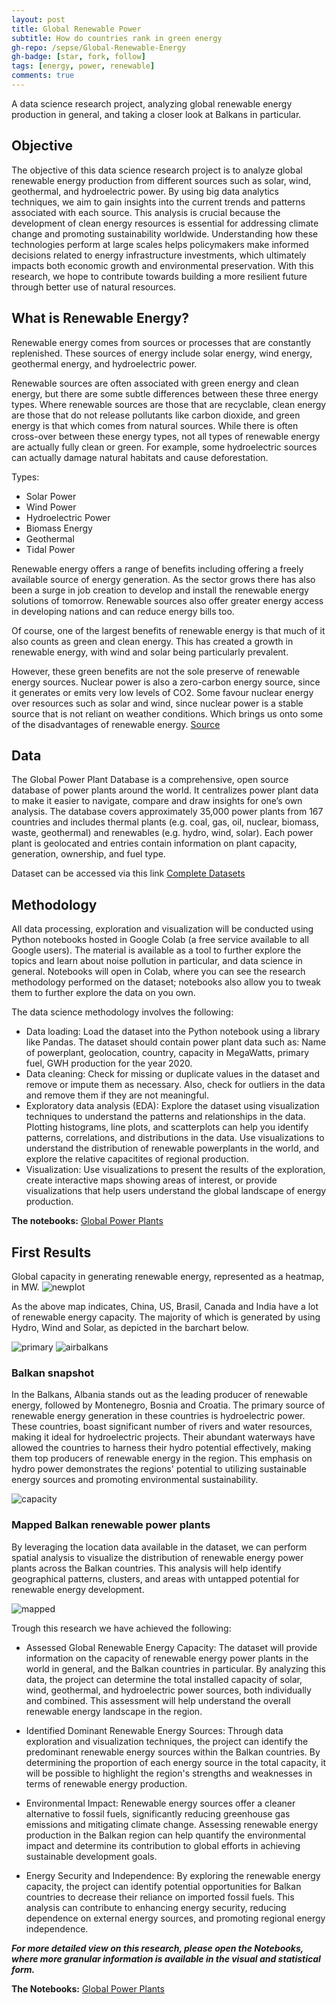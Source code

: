 ```yaml
---
layout: post
title: Global Renewable Power
subtitle: How do countries rank in green energy
gh-repo: /sepse/Global-Renewable-Energy
gh-badge: [star, fork, follow]
tags: [energy, power, renewable]
comments: true
---
```


A data science research project, analyzing global renewable energy production in general, and taking a closer look at Balkans in particular.

## Objective
The objective of this data science research project is to analyze global renewable energy production from different sources such as solar, wind, geothermal, and hydroelectric power. By using big data analytics techniques, we aim to gain insights into the current trends and patterns associated with each source. This analysis is crucial because the development of clean energy resources is essential for addressing climate change and promoting sustainability worldwide. Understanding how these technologies perform at large scales helps policymakers make informed decisions related to energy infrastructure investments, which ultimately impacts both economic growth and environmental preservation. With this research, we hope to contribute towards building a more resilient future through better use of natural resources.


## What is Renewable Energy?

Renewable energy comes from sources or processes that are constantly replenished. These sources of energy include solar energy, wind energy, geothermal energy, and hydroelectric power.

Renewable sources are often associated with green energy and clean energy, but there are some subtle differences between these three energy types. Where renewable sources are those that are recyclable, clean energy are those that do not release pollutants like carbon dioxide, and green energy is that which comes from natural sources. While there is often cross-over between these energy types, not all types of renewable energy are actually fully clean or green. For example, some hydroelectric sources can actually damage natural habitats and cause deforestation.

Types: 
- Solar Power
- Wind Power
- Hydroelectric Power
- Biomass Energy
- Geothermal
- Tidal Power

Renewable energy offers a range of benefits including offering a freely available source of energy generation. As the sector grows there has also been a surge in job creation to develop and install the renewable energy solutions of tomorrow. Renewable sources also offer greater energy access in developing nations and can reduce energy bills too.

Of course, one of the largest benefits of renewable energy is that much of it also counts as green and clean energy. This has created a growth in renewable energy, with wind and solar being particularly prevalent.

However, these green benefits are not the sole preserve of renewable energy sources. Nuclear power is also a zero-carbon energy source, since it generates or emits very low levels of CO2. Some favour nuclear energy over resources such as solar and wind, since nuclear power is a stable source that is not reliant on weather conditions. Which brings us onto some of the disadvantages of renewable energy.
[Source](https://www.twi-global.com/technical-knowledge/faqs/renewable-energy)


## Data
The Global Power Plant Database is a comprehensive, open source database of power plants around the world. It centralizes power plant data to make it easier to navigate, compare and draw insights for one’s own analysis. The database covers approximately 35,000 power plants from 167 countries and includes thermal plants (e.g. coal, gas, oil, nuclear, biomass, waste, geothermal) and renewables (e.g. hydro, wind, solar). Each power plant is geolocated and entries contain information on plant capacity, generation, ownership, and fuel type.


Dataset can be accessed via this link [Complete Datasets](https://datasets.wri.org/dataset/globalpowerplantdatabase)


## Methodology
All data processing, exploration and visualization will be conducted using Python notebooks hosted in Google Colab (a free service available to all Google users). The material is available as a tool to further explore the topics and learn about noise pollution in particular, and data science in general. Notebooks will open in Colab, where you can see the research methodology performed on the dataset; notebooks also allow you to tweak them to further explore the data on you own.

The data science methodology involves the following:

- Data loading: Load the dataset into the Python notebook using a library like Pandas. The dataset should contain power plant data such as: Name of powerplant, geolocation, country, capacity in MegaWatts, primary fuel, GWH production for the year 2020.
- Data cleaning: Check for missing or duplicate values in the dataset and remove or impute them as necessary. Also, check for outliers in the data and remove them if they are not meaningful.
- Exploratory data analysis (EDA): Explore the dataset using visualization techniques to understand the patterns and relationships in the data. Plotting histograms, line plots, and scatterplots can help you identify patterns, correlations, and distributions in the data. Use visualizations to understand the distribution of renewable powerplants in the world, and explore the relative capacitites of regional production.
- Visualization: Use visualizations to present the results of the exploration, create interactive maps showing areas of interest, or provide visualizations that help users understand the global landscape of energy production.

**The notebooks:** [Global Power Plants](https://github.com/sepse/Global-Renewable-Energy/blob/f99d4460377f2eb809fcfeb76261e7047e808428/Global_Power.ipynb)

## First Results

Global capacity in generating renewable energy, represented as a heatmap, in MW.
![newplot](https://raw.githubusercontent.com/sepse/Global-Renewable-Energy/main/Graphics/newplot.png)

As the above map indicates, China, US, Brasil, Canada and India have a lot of renewable energy capacity. The majority of which is generated by using Hydro, Wind and Solar, as depicted in the barchart below.

![primary](https://github.com/sepse/Global-Renewable-Energy/blob/7b5fb7d85d53d650c745fb3c15b1407cce7c9167/Graphics/primaryfuel.png)
![airbalkans](https://raw.githubusercontent.com/sepse/Global-Renewable-Energy/blob/7b5fb7d85d53d650c745fb3c15b1407cce7c9167/Graphics/primaryfuel.png)
### Balkan snapshot

In the Balkans, Albania stands out as the leading producer of renewable energy, followed by Montenegro, Bosnia and Croatia. The primary source of renewable energy generation in these countries is hydroelectric power. These countries, boast significant number of rivers and water resources, making it ideal for hydroelectric projects. Their abundant waterways have allowed the countries to harness their hydro potential effectively, making them top producers of renewable energy in the region. This emphasis on hydro power demonstrates the regions' potential to utilizing sustainable energy sources and promoting environmental sustainability.

![capacity](https://github.com/sepse/Global-Renewable-Energy/blob/7b5fb7d85d53d650c745fb3c15b1407cce7c9167/Graphics/balkanenergy.png)

 ### Mapped Balkan renewable power plants
By leveraging the location data available in the dataset, we can perform spatial analysis to visualize the distribution of renewable energy power plants across the Balkan countries. This analysis will help identify geographical patterns, clusters, and areas with untapped potential for renewable energy development.

![mapped](https://github.com/sepse/Global-Renewable-Energy/blob/7b5fb7d85d53d650c745fb3c15b1407cce7c9167/Graphics/balkanmap.png)

Trough this research we have achieved the following: 

- Assessed Global Renewable Energy Capacity: The dataset will provide information on the capacity of renewable energy power plants in the world in general, and the Balkan countries in particular. By analyzing this data, the project can determine the total installed capacity of solar, wind, geothermal, and hydroelectric power sources, both individually and combined. This assessment will help understand the overall renewable energy landscape in the region.

- Identified Dominant Renewable Energy Sources: Through data exploration and visualization techniques, the project can identify the predominant renewable energy sources within the Balkan countries. By determining the proportion of each energy source in the total capacity, it will be possible to highlight the region's strengths and weaknesses in terms of renewable energy production.

- Environmental Impact: Renewable energy sources offer a cleaner alternative to fossil fuels, significantly reducing greenhouse gas emissions and mitigating climate change. Assessing renewable energy production in the Balkan region can help quantify the environmental impact and determine its contribution to global efforts in achieving sustainable development goals.

- Energy Security and Independence: By exploring the renewable energy capacity, the project can identify potential opportunities for Balkan countries to decrease their reliance on imported fossil fuels. This analysis can contribute to enhancing energy security, reducing dependence on external energy sources, and promoting regional energy independence.

***For more detailed view on this research, please open the Notebooks, where more granular information is available in the visual and statistical form.***

**The Notebooks:** [Global Power Plants](https://github.com/sepse/Global-Renewable-Energy/blob/f99d4460377f2eb809fcfeb76261e7047e808428/Global_Power.ipynb)
